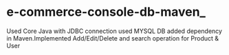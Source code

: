 # e-commerce-console-db-maven_
Used Core Java with JDBC connection used MYSQL DB added dependency in Maven.Implemented Add/Edit/Delete and search operation for Product &amp; User
